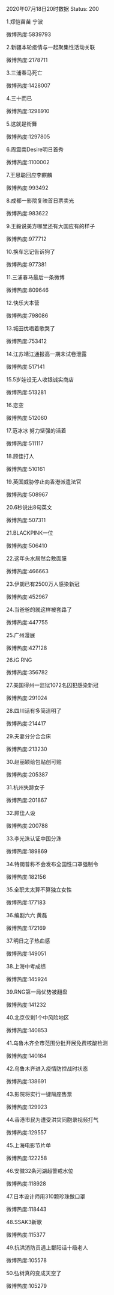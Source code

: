 2020年07月18日20时数据
Status: 200

1.郑恺苗苗 宁波

微博热度:5839793

2.新疆本轮疫情与一起聚集性活动关联

微博热度:2178711

3.三浦春马死亡

微博热度:1428007

4.三十而已

微博热度:1298910

5.这就是街舞

微博热度:1297805

6.周震南Desire明日首秀

微博热度:1100002

7.王思聪回应李麒麟

微博热度:993492

8.成都一影院复映首日票卖光

微博热度:983622

9.王毅说美方哪里还有大国应有的样子

微博热度:977712

10.换车忘记告诉狗了

微博热度:977381

11.三浦春马最后一条微博

微博热度:809646

12.快乐大本营

微博热度:798086

13.城田优唱着歌哭了

微博热度:753412

14.江苏靖江通报高一期末试卷泄露

微博热度:517141

15.5岁娃设无人收银诚实商店

微博热度:513281

16.恋空

微博热度:512060

17.范冰冰 努力坚强的活着

微博热度:511117

18.顾佳打人

微博热度:510161

19.英国威胁停止向香港派遣法官

微博热度:508967

20.6秒说出8句英文

微博热度:507311

21.BLACKPINK一位

微博热度:506410

22.这年头水居然会敷面膜

微博热度:466663

23.伊朗已有2500万人感染新冠

微博热度:452967

24.当爸爸的就这样被套路了

微博热度:447755

25.广州漫展

微博热度:427128

26.iG RNG

微博热度:356782

27.美国得州一监狱1072名囚犯感染新冠

微博热度:291024

28.四川话有多简洁明了

微博热度:214417

29.夫妻分分合合床

微博热度:213230

30.赵丽颖给包贴创可贴

微博热度:205387

31.杭州失踪女子

微博热度:201867

32.顾佳人设

微博热度:200788

33.李光洙认证中国分洙

微博热度:189869

34.特朗普称不会发布全国性口罩强制令

微博热度:182156

35.全职太太算不算独立女性

微博热度:177183

36.编剧六六 黄磊

微博热度:172169

37.明日之子热血感

微博热度:149051

38.上海中考成绩

微博热度:145924

39.RNG第一局优势被翻盘

微博热度:141232

40.北京仅剩1个中风险地区

微博热度:140853

41.乌鲁木齐全市范围分批开展免费核酸检测

微博热度:140184

42.乌鲁木齐进入疫情防控战时状态

微博热度:138691

43.影院将实行一键隔座售票

微博热度:129923

44.香港市民为遭受洪灾同胞录视频打气

微博热度:129557

45.上海电影节片单

微博热度:122258

46.安徽32条河湖超警戒水位

微博热度:118928

47.日本设计师用310颗珍珠做口罩

微博热度:118443

48.SSAK3新歌

微博热度:115377

49.抗洪消防员遇上鄱阳话十级老人

微博热度:105578

50.弘树真的变成天空了

微博热度:105279


